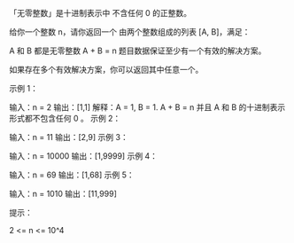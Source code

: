 「无零整数」是十进制表示中 不含任何 0 的正整数。

给你一个整数 n，请你返回一个 由两个整数组成的列表 [A, B]，满足：

A 和 B 都是无零整数
A + B = n
题目数据保证至少有一个有效的解决方案。

如果存在多个有效解决方案，你可以返回其中任意一个。

示例 1：

输入：n = 2
输出：[1,1]
解释：A = 1, B = 1. A + B = n 并且 A 和 B 的十进制表示形式都不包含任何 0 。
示例 2：

输入：n = 11
输出：[2,9]
示例 3：

输入：n = 10000
输出：[1,9999]
示例 4：

输入：n = 69
输出：[1,68]
示例 5：

输入：n = 1010
输出：[11,999]

提示：

2 <= n <= 10^4
